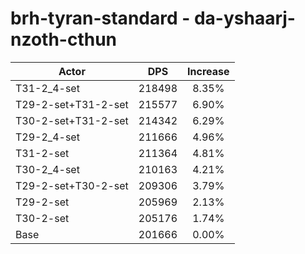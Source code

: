 # brh-tyran-standard - da-yshaarj-nzoth-cthun
| Actor | DPS | Increase |
|---|:---:|:---:|
|T31-2_4-set|218498|8.35%|
|T29-2-set+T31-2-set|215577|6.90%|
|T30-2-set+T31-2-set|214342|6.29%|
|T29-2_4-set|211666|4.96%|
|T31-2-set|211364|4.81%|
|T30-2_4-set|210163|4.21%|
|T29-2-set+T30-2-set|209306|3.79%|
|T29-2-set|205969|2.13%|
|T30-2-set|205176|1.74%|
|Base|201666|0.00%|
